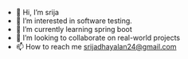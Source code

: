 - 👋 Hi, I’m srija
- 👀 I’m interested in software testing.
- 🌱 I’m currently learning spring boot
- 💞️ I’m looking to collaborate on real-world projects
- 📫 How to reach me srijadhayalan24@gmail.com

<!---
Srija2005/Srija2005 is a ✨ special ✨ repository because its `README.md` (this file) appears on your GitHub profile.
You can click the Preview link to take a look at your changes.
--->
